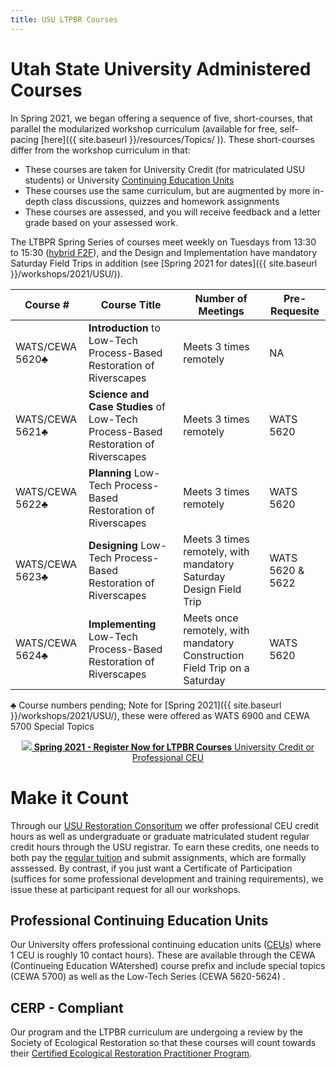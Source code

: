 ```yaml
---
title: USU LTPBR Courses
---
```



# Utah State University Administered Courses

In Spring 2021, we began offering a sequence of five, short-courses, that parallel the modularized workshop curriculum (available for free, self-pacing [here]({{ site.baseurl }}/resources/Topics/ )). These short-courses differ from the workshop curriculum in that:
- These courses are taken for University Credit (for matriculated USU students) or University [Continuing Education Units](https://www.usu.edu/ais/ceu/about)
- These courses use the same curriculum, but are augmented by more in-depth class discussions, quizzes and homework assignments
- These courses are assessed, and you will receive feedback and a letter grade based on your assessed work.

The  LTBPR Spring Series of courses meet weekly on Tuesdays from 13:30 to 15:30  ([hybrid F2F](https://www.usu.edu/ais/scheduling/deliverymethods)), and the Design and Implementation have mandatory Saturday Field Trips in addition (see [Spring 2021 for dates]({{ site.baseurl }}/workshops/2021/USU/)).


| Course # |  Course Title | Number of Meetings     | Pre-Requesite |
|--------------------------------------------------------------------------------------------------------------------------------------------------------------|---|---|---|
| WATS/CEWA 5620♣ |  **Introduction** to Low-Tech Process-Based Restoration of Riverscapes | Meets 3 times remotely     | NA|
| WATS/CEWA 5621♣ | **Science and Case Studies** of Low-Tech Process-Based Restoration of Riverscapes | Meets 3 times remotely    |  WATS 5620|
| WATS/CEWA 5622♣ | **Planning** Low-Tech Process-Based Restoration of Riverscapes | Meets 3 times remotely    |WATS 5620|
| WATS/CEWA 5623♣ | **Designing** Low-Tech Process-Based Restoration of Riverscapes | Meets 3 times remotely, with mandatory Saturday Design Field Trip      | WATS 5620 & 5622|
| WATS/CEWA 5624♣ | **Implementing** Low-Tech Process-Based Restoration of Riverscapes | Meets once remotely, with mandatory Construction Field Trip on a Saturday   |WATS 5620|

♣ Course numbers pending; Note for [Spring 2021]({{ site.baseurl }}/workshops/2021/USU/), these were offered as WATS 6900 and CEWA 5700 Special Topics 

<div align="center">
<a class=" button hollow" href="{{ site.baseurl }}/workshops/2021/USU/"><img src="{{ site.baseurl }}/assets/images/sponsors/USU.png">  <b> Spring 2021 - Register Now for   LTPBR Courses</b>  University Credit or Professional CEU  <i class="fa fa-graduation-cap"></i>  </a>
</div>

# Make it Count

Through our [USU Restoration Consoritum](http://restoration.usu.edu/) we  offer professional CEU credit hours as well as undergraduate or graduate matriculated student regular credit hours through the USU registrar. To earn these credits, one needs to both pay the [regular tuition](https://www.usu.edu/registrar/registration/payment/) and submit assignments, which are formally asssessed. By contrast, if you just want a Certificate of Participation (suffices for some professional development and training requirements), we issue these at participant request for all our workshops.  


## Professional Continuing Education Units
Our University offers professional continuing education units ([CEUs](https://www.usu.edu/ais/ceu/about)) where 1 CEU is roughly 10 contact hours). These are available through the CEWA (Continueing Education WAtershed) course prefix and include special topics (CEWA 5700) as well as the Low-Tech Series (CEWA 5620-5624) .


## CERP - Compliant
Our program and the LTPBR curriculum are undergoing a review by the Society of Ecological Restoration so that  these courses will count towards their [Certified Ecological Restoration Practitioner Program](https://www.ser.org/page/Certification). 